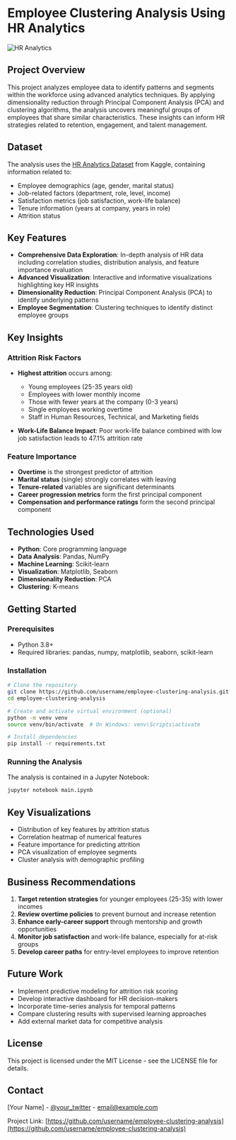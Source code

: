 # Employee Clustering Analysis Using HR Analytics

![HR Analytics](images/hr-analytics.jpeg)


## Project Overview

This project analyzes employee data to identify patterns and segments within the workforce using advanced analytics techniques. By applying dimensionality reduction through Principal Component Analysis (PCA) and clustering algorithms, the analysis uncovers meaningful groups of employees that share similar characteristics. These insights can inform HR strategies related to retention, engagement, and talent management.

## Dataset

The analysis uses the [HR Analytics Dataset](https://www.kaggle.com/ludobenistant/hr-analytics) from Kaggle, containing information related to:
- Employee demographics (age, gender, marital status)
- Job-related factors (department, role, level, income)
- Satisfaction metrics (job satisfaction, work-life balance)
- Tenure information (years at company, years in role)
- Attrition status

## Key Features

- **Comprehensive Data Exploration**: In-depth analysis of HR data including correlation studies, distribution analysis, and feature importance evaluation
- **Advanced Visualization**: Interactive and informative visualizations highlighting key HR insights
- **Dimensionality Reduction**: Principal Component Analysis (PCA) to identify underlying patterns
- **Employee Segmentation**: Clustering techniques to identify distinct employee groups

## Key Insights

### Attrition Risk Factors

- **Highest attrition** occurs among:
    - Young employees (25-35 years old)
    - Employees with lower monthly income
    - Those with fewer years at the company (0-3 years)
    - Single employees working overtime
    - Staff in Human Resources, Technical, and Marketing fields

- **Work-Life Balance Impact**: Poor work-life balance combined with low job satisfaction leads to 47.1% attrition rate

### Feature Importance

- **Overtime** is the strongest predictor of attrition
- **Marital status** (single) strongly correlates with leaving
- **Tenure-related** variables are significant determinants
- **Career progression metrics** form the first principal component
- **Compensation and performance ratings** form the second principal component

## Technologies Used

- **Python**: Core programming language
- **Data Analysis**: Pandas, NumPy
- **Machine Learning**: Scikit-learn
- **Visualization**: Matplotlib, Seaborn
- **Dimensionality Reduction**: PCA
- **Clustering**: K-means

## Getting Started

### Prerequisites
- Python 3.8+
- Required libraries: pandas, numpy, matplotlib, seaborn, scikit-learn

### Installation

```bash
# Clone the repository
git clone https://github.com/username/employee-clustering-analysis.git
cd employee-clustering-analysis

# Create and activate virtual environment (optional)
python -m venv venv
source venv/bin/activate  # On Windows: venv\Scripts\activate

# Install dependencies
pip install -r requirements.txt
```

### Running the Analysis

The analysis is contained in a Jupyter Notebook:

```bash
jupyter notebook main.ipynb
```

## Key Visualizations

- Distribution of key features by attrition status
- Correlation heatmap of numerical features
- Feature importance for predicting attrition
- PCA visualization of employee segments
- Cluster analysis with demographic profiling

## Business Recommendations

1. **Target retention strategies** for younger employees (25-35) with lower incomes
2. **Review overtime policies** to prevent burnout and increase retention
3. **Enhance early-career support** through mentorship and growth opportunities
4. **Monitor job satisfaction** and work-life balance, especially for at-risk groups
5. **Develop career paths** for entry-level employees to improve retention

## Future Work

- Implement predictive modeling for attrition risk scoring
- Develop interactive dashboard for HR decision-makers
- Incorporate time-series analysis for temporal patterns
- Compare clustering results with supervised learning approaches
- Add external market data for competitive analysis

## License

This project is licensed under the MIT License - see the LICENSE file for details.

## Contact

[Your Name] - [@your_twitter](https://twitter.com/your_twitter) - email@example.com

Project Link: [https://github.com/username/employee-clustering-analysis](https://github.com/username/employee-clustering-analysis)